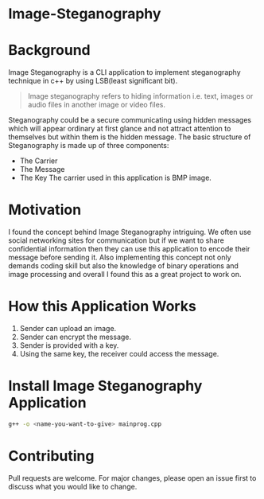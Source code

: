 # Image-Steganography

# Background

Image Steganography is a CLI application to implement steganography technique in c++ by using LSB(least significant bit).

> Image steganography refers to hiding information i.e. text, images or audio files in another image or video files. 

Steganography could be a secure communicating using hidden messages which will appear ordinary at first glance and not attract attention to themselves but within them is the hidden message. The basic structure of Steganography is made up of three components:
- The Carrier
- The Message
- The Key
The carrier used in this application is BMP image.

# Motivation
I found the concept behind Image Steganography intriguing. We often use social networking sites for communication but if we want to share confidential information then they can use this application to encode their message before sending it. Also implementing this concept not only demands coding skill but also the knowledge of binary operations and image processing and overall I found this as a great project to work on. 

# How this Application Works

1. Sender can upload an image.
2. Sender can encrypt the message.
3. Sender is provided with a key.
4. Using the same key, the receiver could access the message.

# Install Image Steganography Application
```bash
g++ -o <name-you-want-to-give> mainprog.cpp
```
            
# Contributing
Pull requests are welcome. For major changes, please open an issue first to discuss what you would like to change.
